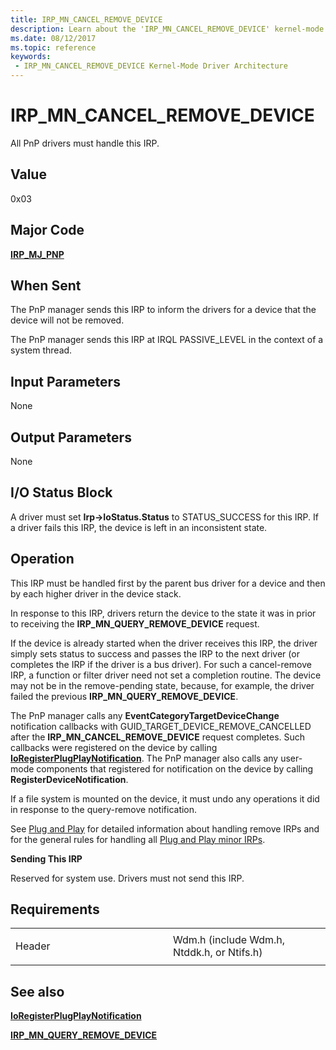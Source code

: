 ```yaml
---
title: IRP_MN_CANCEL_REMOVE_DEVICE
description: Learn about the 'IRP_MN_CANCEL_REMOVE_DEVICE' kernel-mode driver architecture. All PnP drivers must handle this IRP.
ms.date: 08/12/2017
ms.topic: reference
keywords:
 - IRP_MN_CANCEL_REMOVE_DEVICE Kernel-Mode Driver Architecture
---
```


# IRP\_MN\_CANCEL\_REMOVE\_DEVICE


All PnP drivers must handle this IRP.

## Value

0x03

## Major Code

[**IRP\_MJ\_PNP**](irp-mj-pnp.md)

## When Sent

The PnP manager sends this IRP to inform the drivers for a device that the device will not be removed.

The PnP manager sends this IRP at IRQL PASSIVE\_LEVEL in the context of a system thread.

## Input Parameters


None

## Output Parameters


None

## I/O Status Block


A driver must set **Irp-&gt;IoStatus.Status** to STATUS\_SUCCESS for this IRP. If a driver fails this IRP, the device is left in an inconsistent state.

## Operation

This IRP must be handled first by the parent bus driver for a device and then by each higher driver in the device stack.

In response to this IRP, drivers return the device to the state it was in prior to receiving the **IRP\_MN\_QUERY\_REMOVE\_DEVICE** request.

If the device is already started when the driver receives this IRP, the driver simply sets status to success and passes the IRP to the next driver (or completes the IRP if the driver is a bus driver). For such a cancel-remove IRP, a function or filter driver need not set a completion routine. The device may not be in the remove-pending state, because, for example, the driver failed the previous **IRP\_MN\_QUERY\_REMOVE\_DEVICE**.

The PnP manager calls any **EventCategoryTargetDeviceChange** notification callbacks with GUID\_TARGET\_DEVICE\_REMOVE\_CANCELLED after the **IRP\_MN\_CANCEL\_REMOVE\_DEVICE** request completes. Such callbacks were registered on the device by calling [**IoRegisterPlugPlayNotification**](/windows-hardware/drivers/ddi/wdm/nf-wdm-ioregisterplugplaynotification). The PnP manager also calls any user-mode components that registered for notification on the device by calling **RegisterDeviceNotification**.

If a file system is mounted on the device, it must undo any operations it did in response to the query-remove notification.

See [Plug and Play](./introduction-to-plug-and-play.md) for detailed information about handling remove IRPs and for the general rules for handling all [Plug and Play minor IRPs](plug-and-play-minor-irps.md).

**Sending This IRP**

Reserved for system use. Drivers must not send this IRP.

## Requirements

<table>
<colgroup>
<col width="50%" />
<col width="50%" />
</colgroup>
<tbody>
<tr class="odd">
<td><p>Header</p></td>
<td>Wdm.h (include Wdm.h, Ntddk.h, or Ntifs.h)</td>
</tr>
</tbody>
</table>

## See also


[**IoRegisterPlugPlayNotification**](/windows-hardware/drivers/ddi/wdm/nf-wdm-ioregisterplugplaynotification)

[**IRP\_MN\_QUERY\_REMOVE\_DEVICE**](irp-mn-query-remove-device.md)

 

